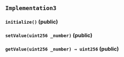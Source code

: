 ## `Implementation3`






### `initialize()` (public)





### `setValue(uint256 _number)` (public)





### `getValue(uint256 _number) → uint256` (public)









